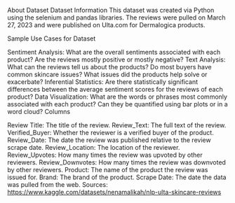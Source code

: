About Dataset
Dataset Information
This dataset was created via Python using the selenium and pandas libraries. The reviews were pulled on March 27, 2023 and were published on Ulta.com for Dermalogica products.

Sample Use Cases for Dataset

Sentiment Analysis: What are the overall sentiments associated with each product? Are the reviews mostly positive or mostly negative?
Text Analysis: What can the reviews tell us about the products? Do most buyers have common skincare issues? What issues did the products help solve or exacerbate?
Inferential Statistics: Are there statistically significant differences between the average sentiment scores for the reviews of each product?
Data Visualization: What are the words or phrases most commonly associated with each product? Can they be quantified using bar plots or in a word cloud?
Columns

Review Title: The title of the review.
Review_Text: The full text of the review.
Verified_Buyer: Whether the reviewer is a verified buyer of the product.
Review_Date: The date the review was published relative to the review scrape date.
Review_Location: The location of the reviewer.
Review_Upvotes: How many times the review was upvoted by other reviewers.
Review_Downvotes: How many times the review was downvoted by other reviewers.
Product: The name of the product the review was issued for.
Brand: The brand of the product.
Scrape Date: The date the data was pulled from the web.
Sources: https://www.kaggle.com/datasets/nenamalikah/nlp-ulta-skincare-reviews